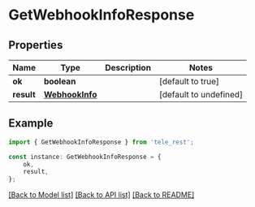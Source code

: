 # GetWebhookInfoResponse


## Properties

Name | Type | Description | Notes
------------ | ------------- | ------------- | -------------
**ok** | **boolean** |  | [default to true]
**result** | [**WebhookInfo**](WebhookInfo.md) |  | [default to undefined]

## Example

```typescript
import { GetWebhookInfoResponse } from 'tele_rest';

const instance: GetWebhookInfoResponse = {
    ok,
    result,
};
```

[[Back to Model list]](../README.md#documentation-for-models) [[Back to API list]](../README.md#documentation-for-api-endpoints) [[Back to README]](../README.md)
